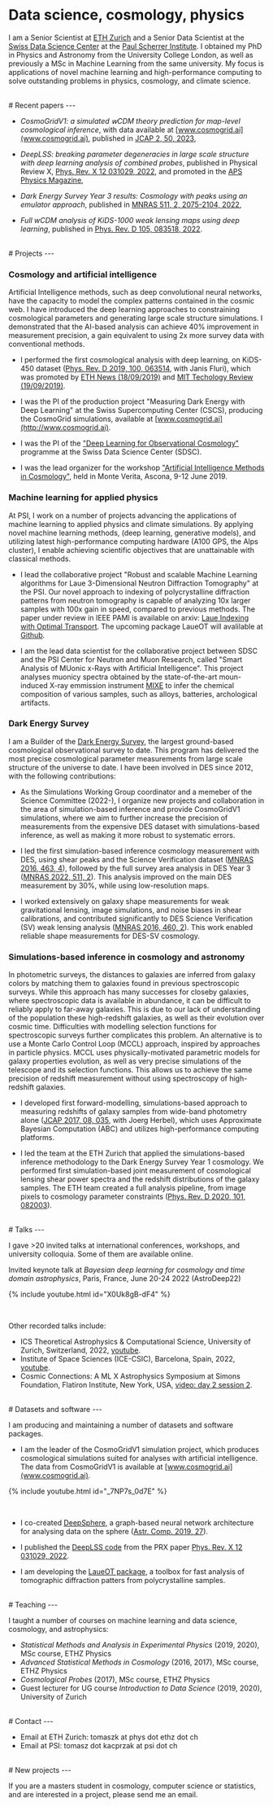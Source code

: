 # Data science, cosmology, physics


I am a Senior Scientist at [ETH Zurich](https://www.cosmology.ethz.ch) and a Senior Data Scientist at the [Swiss Data Science Center](https://www.datascience.ch) at the [Paul Scherrer Institute](https://www.psi.ch). I obtained my PhD in Physics and Astronomy from the University College London, as well as previously a MSc in Machine Learning from the same university.
My focus is applications of novel machine learning and high-performance computing to solve outstanding problems in physics, cosmology, and climate science.

<br>
# Recent papers
---

- *CosmoGridV1: a simulated 𝗐CDM theory prediction for map-level cosmological inference*, with data available at [www.cosmogrid.ai](www.cosmogrid.ai), published in [JCAP 2, 50, 2023](https://iopscience.iop.org/article/10.1088/1475-7516/2023/02/050),

- *DeepLSS: breaking parameter degeneracies in large scale structure with deep learning analysis of combined probes*, published in Physical Review X, [Phys. Rev. X 12 031029, 2022](https://journals.aps.org/prx/abstract/10.1103/PhysRevX.12.031029), and promoted in the [APS Physics Magazine](https://physics.aps.org/articles/v15/s111),

- *Dark Energy Survey Year 3 results: Cosmology with peaks using an emulator approach*, published in [MNRAS 511, 2, 2075-2104, 2022](https://academic.oup.com/mnras/article-abstract/511/2/2075/6511572),

- *Full wCDM analysis of KiDS-1000 weak lensing maps using deep learning*, published in [Phys. Rev. D 105, 083518, 2022](https://journals.aps.org/prd/abstract/10.1103/PhysRevD.105.083518).


<br>
# Projects
---

###  Cosmology and artificial intelligence
Artificial Intelligence methods, such as deep convolutional neural networks, have the capacity to model the complex patterns contained in the cosmic web. I have introduced the deep learning approaches to constraining cosmological parameters and generating large scale structure simulations. I demonstrated that the AI-based analysis can achieve 40% improvement in measurement precision, a gain equivalent to using 2x more survey data with conventional methods.

- I performed the first cosmological analysis with deep learning, on KiDS-450 dataset ([Phys. Rev. D 2019, 100, 063514](https://journals.aps.org/prd/abstract/10.1103/PhysRevD.100.063514), with Janis Fluri), which was promoted by [ETH News (18/09/2019)](https://ethz.ch/en/news-and-events/eth-news/news/2019/09/artificial-intelligence-probes-dark-matter-in-the-universe.html) and [MIT Techology Review (19/09/2019)](https://www.technologyreview.com/2019/09/19/446/facial-recognition-algorithms-can-be-deployed-to-hunt-for-dark-matter/). 

- I was the PI of the production project "Measuring Dark Energy with Deep Learning" at the Swiss Supercomputing Center (CSCS), producing the CosmoGrid simulations, available at [www.cosmogrid.ai](http://www.cosmogrid.ai).

- I was the PI of the ["Deep Learning for Observational Cosmology"](https://datascience.ch/project/dloc/) programme at the Swiss Data Science Center (SDSC).

- I was the lead organizer for the workshop ["Artificial Intelligence Methods in Cosmology"](https://sites.google.com/site/aicosmo2019/), held in Monte Verita, Ascona, 9-12 June 2019.

### Machine learning for applied physics

At PSI, I work on a number of projects advancing the applications of machine learning to applied physics and climate simulations.
By applying novel machine learning methods, (deep learning, generative models), and utilizing latest high-performance computing hardware (A100 GPS, the Alps cluster), I enable achieving scientific objectives that are unattainable with classical methods.

- I lead the collaborative project "Robust and scalable Machine Learning algorithms for Laue 3-Dimensional Neutron Diffraction Tomography" at the PSI. Our novel approach to indexing of polycrystalline diffraction patterns from neutron tomography is capable of analyzing 10x larger samples with 100x gain in speed, compared to previous methods. The paper under review in IEEE PAMI is available on arxiv: [Laue Indexing with Optimal Transport](https://arxiv.org/abs/2404.06478). The upcoming package LaueOT will avalilable at [Github](https://github.com/LaueOT/laueotx).

- I am the lead data scientist for the collaborative project between SDSC and the PSI Center for Neutron and Muon Research, called "Smart Analysis of MUonic x-Rays with Artificial Intelligence". This project analyses muonicy spectra obtained by the state-of-the-art moun-induced X-ray emmission instrument [MIXE](https://www.psi.ch/en/smus/muon-induced-x-ray-emission-mixe-project) to infer the chemical composition of various samples, such as alloys, batteries, archological artifacts.

### Dark Energy Survey

I am a Builder of the [Dark Energy Survey](http://www.darkenergysurvey.org), the largest ground-based cosmological observational survey to date. This program has delivered the most precise cosmological parameter measurements from large scale structure of the universe to date.
I have been involved in DES since 2012, with the following contributions:

- As the Simulations Working Group coordinator and a memeber of the Science Committee (2022-), I organize new projects and collaboration in the area of simulation-based inference and provide CosmoGridV1 simulations, where we aim to further increase the precision of measurements from the expensive DES dataset with simulations-based inference, as well as making it more robust to systematic errors.

- I led the first simulation-based inference cosmology measurement with DES, using shear peaks and the Science Verification dataset ([MNRAS 2016, 463, 4](https://academic.oup.com/mnras/article/463/4/3653/2646308)), followed by the full survey area analysis in DES Year 3 ([MNRAS 2022, 511, 2](https://academic.oup.com/mnras/article-abstract/511/2/2075/6511572)). This analysis improved on the main DES measurement by 30%, while using low-resolution maps.

- I worked extensively on galaxy shape measurements for weak gravitational lensing, image simulations, and noise biases in shear calibrations, and contributed significantly to DES Science Verification (SV) weak lensing analysis ([MNRAS 2016, 460, 2](https://academic.oup.com/mnras/article/460/2/2245/2609178)). This work enabled reliable shape measurements for DES-SV cosmology.


### Simulations-based inference in cosmology and astronomy

In photometric surveys, the distances to galaxies are inferred from galaxy colors by matching them to galaxies found in previous spectroscopic surveys.
While this approach has many successes for closeby galaxies, where spectroscopic data is available in abundance, it can be difficult to reliably apply to far-away galaxies.
This is due to our lack of understanding of the population these high-redshift galaxies, as well as their evolution over cosmic time. 
Difficulties with modelling selection functions for spectroscopic surveys further complicates this problem.
An alternative is to use a Monte Carlo Control Loop (MCCL) approach, inspired by approaches in particle physics.
MCCL uses physically-motivated parametric models for galaxy properties evolution, as well as very precise simulations of the telescope and its selection functions.
This allows us to achieve the same precision of redshift measurement without using spectroscopy of high-redshift galaxies.

- I developed first forward-modelling, simulations-based approach to measuring redshifts of galaxy samples from wide-band photometry alone ([JCAP 2017, 08, 035](https://iopscience.iop.org/article/10.1088/1475-7516/2017/08/035), with Joerg Herbel), which uses Approximate Bayesian Computation (ABC) and utilizes high-performance computing platforms. 

 - I led the team at the ETH Zurich that applied the simulations-based inference methodology to the Dark Energy Survey Year 1 cosmology.  We performed first simulation-based joint measurement of cosmological lensing shear power spectra and the redshift distributions of the galaxy samples. The ETH team created a full analysis pipeline, from image pixels to cosmology parameter constraints ([Phys. Rev. D 2020, 101, 082003](https://journals.aps.org/prd/abstract/10.1103/PhysRevD.101.082003)).


<br>
# Talks
---

I gave >20 invited talks at international conferences, workshops, and university colloquia. Some of them are available online.

Invited keynote talk at *Bayesian deep learning for cosmology and time domain astrophysics*, Paris, France, June 20-24 2022 (AstroDeep22)

{% include youtube.html id="X0Uk8gB-dF4" %}

<br>

Other recorded talks include:
- ICS Theoretical Astrophysics & Computational Science, University of Zurich, Switzerland, 2022, [youtube](https://www.youtube.com/watch?v=0HihsVz_b9I).
- Institute of Space Sciences (ICE-CSIC), Barcelona, Spain, 2022, [youtube](https://www.youtube.com/watch?v=2E7ys35x3Rw).
- Cosmic Connections: A ML X Astrophysics Symposium at Simons Foundation, Flatiron Institute, New York, USA, [video: day 2 session 2](https://www.simonsfoundation.org/event/cosmic-connections-a-ml-x-astrophysics-symposium/).


<br>
# Datasets and software
---

I am producing and maintaining a number of datasets and software packages.

- I am the leader of the CosmoGridV1 simulation project, which produces cosmological simulations suited for analyses with artificial intelligence. 
The data from CosmoGridV1 is available at [www.cosmogrid.ai](www.cosmogrid.ai).

{% include youtube.html id="_7NP7s_0d7E" %}

<br>

- I co-created [DeepSphere](https://github.com/deepsphere), a graph-based neural network architecture for analysing data on the sphere ([Astr. Comp. 2019, 27](https://www.sciencedirect.com/science/article/abs/pii/S2213133718301392?via%3Dihub)).

- I published the [DeepLSS code](https://github.com/tomaszkacprzak/DeepLSS) from the PRX paper [Phys. Rev. X 12 031029, 2022](https://journals.aps.org/prx/abstract/10.1103/PhysRevX.12.031029).

- I am developing the [LaueOT package](https://github.com/LaueOT/laueotx), a toolbox for fast analysis of tomographic diffraction patters from polycrystalline samples.


<br>
# Teaching
---

I taught a number of courses on machine learning and data science, cosmology, and astrophysics:

- *Statistical Methods and Analysis in Experimental Physics* (2019, 2020), MSc course, ETHZ Physics
- *Advanced Statistical Methods in Cosmology* (2016, 2017), MSc course, ETHZ Physics
- *Cosmological Probes* (2017), MSc course, ETHZ Physics
- Guest lecturer for UG course *Introduction to Data Science* (2019, 2020), University of Zurich


<br>
# Contact
---


- Email at ETH Zurich: tomaszk at phys dot ethz dot ch
- Email at PSI: tomasz dot kacprzak at psi dot ch


<br>
# New projects
---

If you are a masters student in cosmology, computer science or statistics, and are interested in a project, please send me an email.



